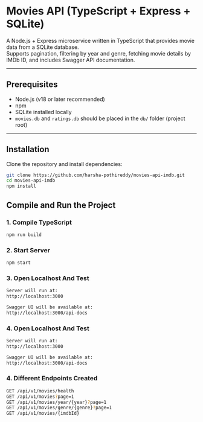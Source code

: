# Movies API (TypeScript + Express + SQLite)

A Node.js + Express microservice written in TypeScript that provides movie data from a SQLite database.  
Supports pagination, filtering by year and genre, fetching movie details by IMDb ID, and includes Swagger API documentation.

---

## Prerequisites

- Node.js (v18 or later recommended)
- npm
- SQLite installed locally
- `movies.db` and `ratings.db` should be placed in the `db/` folder (project root)

---

## Installation

Clone the repository and install dependencies:

```bash
git clone https://github.com/harsha-pothireddy/movies-api-imdb.git
cd movies-api-imdb
npm install
```

## Compile and Run the Project

### 1. Compile TypeScript
```bash
npm run build
```

### 2. Start Server
```bash
npm start
```

### 3. Open Localhost And Test
```bash
Server will run at:
http://localhost:3000

Swagger UI will be available at:
http://localhost:3000/api-docs
```

### 4. Open Localhost And Test
```bash
Server will run at:
http://localhost:3000

Swagger UI will be available at:
http://localhost:3000/api-docs
```

### 4. Different Endpoints Created

```bash
GET /api/v1/movies/health
GET /api/v1/movies?page=1
GET /api/v1/movies/year/{year}?page=1
GET /api/v1/movies/genre/{genre}?page=1
GET /api/v1/movies/{imdbId}
```




